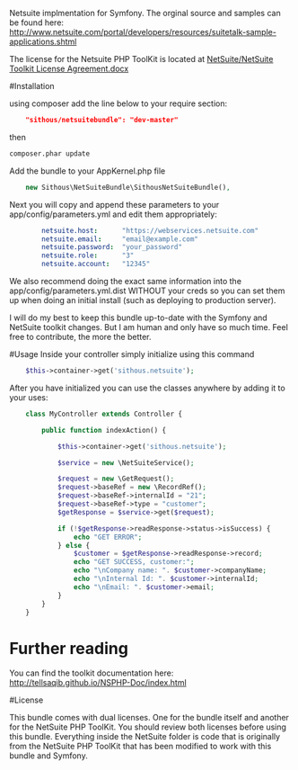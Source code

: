 Netsuite implmentation for Symfony. The orginal source and samples can be found here: http://www.netsuite.com/portal/developers/resources/suitetalk-sample-applications.shtml

The license for the Netsuite PHP ToolKit is located at [NetSuite/NetSuite Toolkit License Agreement.docx](https://github.com/Sithous/NetSuiteBundle/blob/master/NetSuite/NetSuite%20Toolkit%20License%20Agreement.docx "Title")

#Installation 

using composer add the line below to your require section:

```json
	"sithous/netsuitebundle": "dev-master"
```

then

```bash
composer.phar update
```

Add the bundle to your AppKernel.php file

```php
	new Sithous\NetSuiteBundle\SithousNetSuiteBundle(),
```

Next you will copy and append these parameters to your app/config/parameters.yml and edit them appropriately:

```yaml
	    netsuite.host:      "https://webservices.netsuite.com"
	    netsuite.email:     "email@example.com"
	    netsuite.password:  "your_password"
	    netsuite.role:      "3"
	    netsuite.account:   "12345"
```
	    
We also recommend doing the exact same information into the app/config/parameters.yml.dist WITHOUT your creds so you can set them up when doing an initial install (such as deploying to production server).

I will do my best to keep this bundle up-to-date with the Symfony and NetSuite toolkit changes. But I am human and only have so much time. Feel free to contribute, the more the better.

#Usage
Inside your controller simply initialize using this command

```php
	$this->container->get('sithous.netsuite');
```

After you have initialized you can use the classes anywhere by adding it to your uses:

```php
	class MyController extends Controller {

		public function indexAction() {

			$this->container->get('sithous.netsuite');

			$service = new \NetSuiteService();

			$request = new \GetRequest();
			$request->baseRef = new \RecordRef();
			$request->baseRef->internalId = "21";
			$request->baseRef->type = "customer";
			$getResponse = $service->get($request);

			if (!$getResponse->readResponse->status->isSuccess) {
			    echo "GET ERROR";
			} else {
			    $customer = $getResponse->readResponse->record;
			    echo "GET SUCCESS, customer:";
			    echo "\nCompany name: ". $customer->companyName;
			    echo "\nInternal Id: ". $customer->internalId;
			    echo "\nEmail: ". $customer->email;
			} 
		}
	}
```

# Further reading

You can find the toolkit documentation here: http://tellsaqib.github.io/NSPHP-Doc/index.html

#License

This bundle comes with dual licenses. One for the bundle itself and another for the NetSuite PHP ToolKit. You should review both licenses before using this bundle. Everything inside the NetSuite folder is code that is originally from the NetSuite PHP ToolKit that has been modified to work with this bundle and Symfony.
